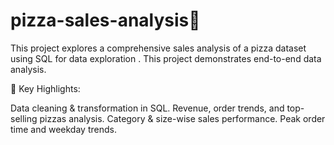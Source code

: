 # pizza-sales-analysis🍕
This project explores a comprehensive sales analysis of a pizza dataset using SQL for data exploration . This project demonstrates end-to-end data analysis.


🔑 Key Highlights:

Data cleaning & transformation in SQL.
Revenue, order trends, and top-selling pizzas analysis.
Category & size-wise sales performance.
Peak order time and weekday trends.
